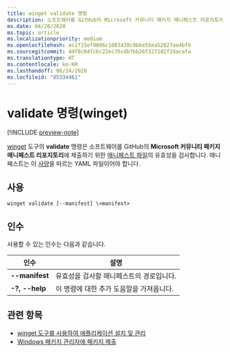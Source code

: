 ```yaml
---
title: winget validate 명령
description: 소프트웨어를 GitHub의 Microsoft 커뮤니티 패키지 매니페스트 리포지토리에 제출하기 위한 매니페스트 파일의 유효성을 검사합니다.
ms.date: 04/28/2020
ms.topic: article
ms.localizationpriority: medium
ms.openlocfilehash: ec1f15ef9086c1083430c9bbe55ea52827ae4bfb
ms.sourcegitcommit: 4df8c04fc6c22ec76cdb7bb26f327182f2dacafa
ms.translationtype: HT
ms.contentlocale: ko-KR
ms.lasthandoff: 06/24/2020
ms.locfileid: "85334461"
---
```

# <a name="validate-command-winget"></a>validate 명령(winget)

[!INCLUDE [preview-note](../../includes/package-manager-preview.md)]

[winget](index.md) 도구의 **validate** 명령은 소프트웨어를 GitHub의 **Microsoft 커뮤니티 패키지 매니페스트 리포지토리**에 제출하기 위한 [매니페스트 파일](../package/manifest.md)의 유효성을 검사합니다. 매니페스트는 이 [사양](https://github.com/microsoft/winget-pkgs/YamlSpec.md)을 따르는 YAML 파일이어야 합니다.

## <a name="usage"></a>사용

`winget validate [--manifest] \<manifest>`

## <a name="arguments"></a>인수

사용할 수 있는 인수는 다음과 같습니다.

| 인수  | 설명 |
|--------------|-------------|
| **--manifest** |  유효성을 검사할 매니페스트의 경로입니다. |
| **-?, --help** |  이 명령에 대한 추가 도움말을 가져옵니다. |

## <a name="related-topics"></a>관련 항목

* [winget 도구를 사용하여 애플리케이션 설치 및 관리](index.md)
* [Windows 패키지 관리자에 패키지 제출](../package/index.md)
